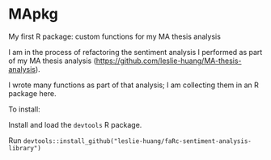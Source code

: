 # MApkg
My first R package: custom functions for my MA thesis analysis

I am in the process of refactoring the sentiment analysis I performed as part of my MA thesis analysis (https://github.com/leslie-huang/MA-thesis-analysis).

I wrote many functions as part of that analysis; I am collecting them in an R package here.

To install:

Install and load the `devtools` R package.

Run `devtools::install_github("leslie-huang/faRc-sentiment-analysis-library")`
